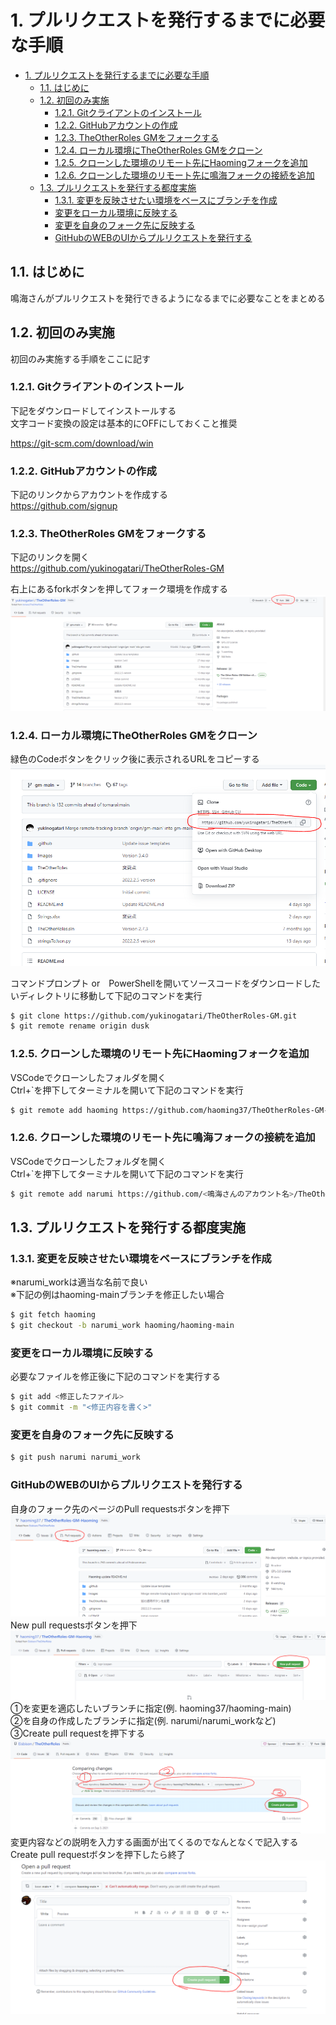 # 1. プルリクエストを発行するまでに必要な手順

<!-- TOC -->

- [1. プルリクエストを発行するまでに必要な手順](#1-プルリクエストを発行するまでに必要な手順)
	- [1.1. はじめに](#11-はじめに)
	- [1.2. 初回のみ実施](#12-初回のみ実施)
		- [1.2.1. Gitクライアントのインストール](#121-gitクライアントのインストール)
		- [1.2.2. GitHubアカウントの作成](#122-githubアカウントの作成)
		- [1.2.3. TheOtherRoles GMをフォークする](#123-theotherroles-gmをフォークする)
		- [1.2.4. ローカル環境にTheOtherRoles GMをクローン](#124-ローカル環境にtheotherroles-gmをクローン)
		- [1.2.5. クローンした環境のリモート先にHaomingフォークを追加](#125-クローンした環境のリモート先にhaomingフォークを追加)
		- [1.2.6. クローンした環境のリモート先に鳴海フォークの接続を追加](#126-クローンした環境のリモート先に鳴海フォークの接続を追加)
	- [1.3. プルリクエストを発行する都度実施](#13-プルリクエストを発行する都度実施)
		- [1.3.1. 変更を反映させたい環境をベースにブランチを作成](#131-変更を反映させたい環境をベースにブランチを作成)
		- [変更をローカル環境に反映する](#変更をローカル環境に反映する)
		- [変更を自身のフォーク先に反映する](#変更を自身のフォーク先に反映する)
		- [GitHubのWEBのUIからプルリクエストを発行する](#githubのwebのuiからプルリクエストを発行する)

<!-- /TOC -->

## 1.1. はじめに
鳴海さんがプルリクエストを発行できるようになるまでに必要なことをまとめる


## 1.2. 初回のみ実施
初回のみ実施する手順をここに記す
### 1.2.1. Gitクライアントのインストール
下記をダウンロードしてインストールする  
文字コード変換の設定は基本的にOFFにしておくこと推奨   

https://git-scm.com/download/win

### 1.2.2. GitHubアカウントの作成
下記のリンクからアカウントを作成する  
https://github.com/signup

### 1.2.3. TheOtherRoles GMをフォークする
下記のリンクを開く  
https://github.com/yukinogatari/TheOtherRoles-GM  

右上にあるforkボタンを押してフォーク環境を作成する
![images/1.png](images/1.png)
### 1.2.4. ローカル環境にTheOtherRoles GMをクローン
緑色のCodeボタンをクリック後に表示されるURLをコピーする
![images/2.png](images/2.png)

コマンドプロンプト or　PowerShellを開いてソースコードをダウンロードしたいディレクトリに移動して下記のコマンドを実行
```bash
$ git clone https://github.com/yukinogatari/TheOtherRoles-GM.git
$ git remote rename origin dusk
```
### 1.2.5. クローンした環境のリモート先にHaomingフォークを追加
VSCodeでクローンしたフォルダを開く    
Ctrl+`を押下してターミナルを開いて下記のコマンドを実行
```bash
$ git remote add haoming https://github.com/haoming37/TheOtherRoles-GM-Haoming.git
```
### 1.2.6. クローンした環境のリモート先に鳴海フォークの接続を追加
VSCodeでクローンしたフォルダを開く    
Ctrl+`を押下してターミナルを開いて下記のコマンドを実行
```bash
$ git remote add narumi https://github.com/<鳴海さんのアカウント名>/TheOtherRoles-GM.git
```

## 1.3. プルリクエストを発行する都度実施

### 1.3.1. 変更を反映させたい環境をベースにブランチを作成
※narumi_workは適当な名前で良い  
※下記の例はhaoming-mainブランチを修正したい場合
```bash
$ git fetch haoming
$ git checkout -b narumi_work haoming/haoming-main
```

### 変更をローカル環境に反映する
必要なファイルを修正後に下記のコマンドを実行する
```bash
$ git add <修正したファイル>
$ git commit -m "<修正内容を書く>"
```

### 変更を自身のフォーク先に反映する
```bash
$ git push narumi narumi_work
```

### GitHubのWEBのUIからプルリクエストを発行する
自身のフォーク先のページのPull requestsボタンを押下  
![images/3.png](images/3.png)
New pull requestsボタンを押下  
![images/4.png](images/4.png)
①を変更を適応したいブランチに指定(例. haoming37/haoming-main)  
②を自身の作成したブランチに指定(例. narumi/narumi_workなど)  
③Create pull requestを押下する  
![images/5.png](images/5.png)
変更内容などの説明を入力する画面が出てくるのでなんとなくで記入する  
Create pull requestボタンを押下したら終了  
![images/6.png](images/6.png)
